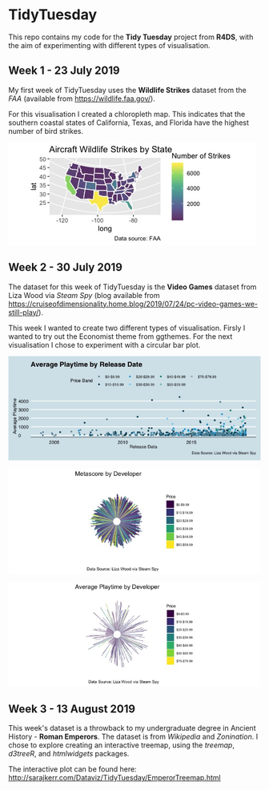# TidyTuesday

This repo contains my code for the __Tidy Tuesday__ project from __R4DS__, with the aim of experimenting with different types of visualisation.

## Week 1 - 23 July 2019
My first week of TidyTuesday uses the __Wildlife Strikes__ dataset from the _FAA_ (available from https://wildlife.faa.gov/).

For this visualisation I created a chloropleth map. This indicates that the southern coastal states of California, Texas, and Florida have the highest number of bird strikes.

![Wildlife Strikes](https://github.com/SaraJKerr/TidyTuesday/blob/master/Images/Wildlife%20Strikes.jpeg)

## Week 2 - 30 July 2019
The dataset for this week of TidyTuesday is the __Video Games__ dataset from Liza Wood via _Steam Spy_ (blog available from https://cruiseofdimensionality.home.blog/2019/07/24/pc-video-games-we-still-play/).

This week I wanted to create two different types of visualisation. Firsly I wanted to try out the Economist theme from ggthemes. For the next visualisation I chose to experiment with a circular bar plot.

![Average Playtime](https://github.com/SaraJKerr/TidyTuesday/blob/master/Images/Playtime%20by%20Release.jpeg)

![Metascore](https://github.com/SaraJKerr/TidyTuesday/blob/master/Images/Metascore.jpeg)

![Playtime](https://github.com/SaraJKerr/TidyTuesday/blob/master/Images/Average%20Playtime.jpeg)

## Week 3 - 13 August 2019
This week's dataset is a throwback to my undergraduate degree in Ancient History - __Roman Emperors__. The dataset is from _Wikipedia_ and _Zonination_. I chose to explore creating an interactive treemap, using the _treemap_, _d3treeR_, and _htmlwidgets_ packages. 

The interactive plot can be found here: http://sarajkerr.com/Dataviz/TidyTuesday/EmperorTreemap.html
